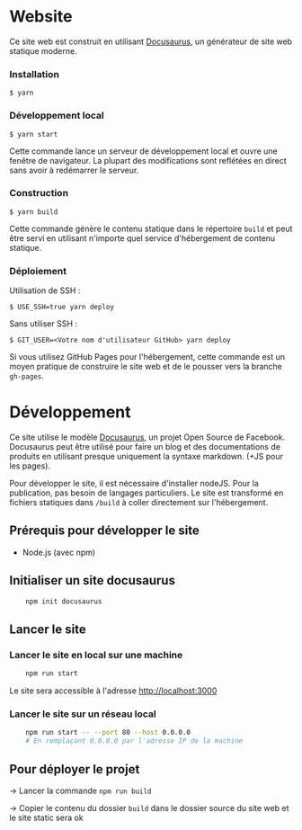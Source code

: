 # Website
Ce site web est construit en utilisant [Docusaurus](https://docusaurus.io/), un générateur de site web statique moderne.

### Installation

```
$ yarn
```

### Développement local

```
$ yarn start
```

Cette commande lance un serveur de développement local et ouvre une fenêtre de navigateur. La plupart des modifications sont reflétées en direct sans avoir à redémarrer le serveur.

### Construction

```
$ yarn build
```

Cette commande génère le contenu statique dans le répertoire `build` et peut être servi en utilisant n'importe quel service d'hébergement de contenu statique.

### Déploiement

Utilisation de SSH :

```
$ USE_SSH=true yarn deploy
```

Sans utiliser SSH :

```
$ GIT_USER=<Votre nom d'utilisateur GitHub> yarn deploy
```

Si vous utilisez GitHub Pages pour l'hébergement, cette commande est un moyen pratique de construire le site web et de le pousser vers la branche `gh-pages`.


# Développement

Ce site utilise le modèle [Docusaurus](https://docusaurus.io), un projet Open Source de Facebook. Docusaurus peut être utilisé pour faire un blog et des documentations de produits en utilisant presque uniquement la syntaxe markdown. (+JS pour les pages). 

Pour développer le site, il est nécessaire d'installer nodeJS. Pour la publication, pas besoin de langages particuliers. Le site est transformé en fichiers statiques dans `/build` à coller directement sur l'hébergement.

## Prérequis pour développer le site

- Node.js (avec npm)

## Initialiser un site docusaurus


```bash 
    npm init docusaurus
```

## Lancer le site
    
### Lancer le site en local sur une machine
```bash
    npm run start
```
Le site sera accessible à l'adresse [http://localhost:3000](http://localhost:3000)

### Lancer le site sur un réseau local

```bash
    npm run start -- --port 80 --host 0.0.0.0
    # En remplaçant 0.0.0.0 par l'adresse IP de la machine
```

## Pour déployer le projet

-> Lancer la commande `npm run build`

-> Copier le contenu du dossier `build` dans le dossier source du site web et le site static sera ok